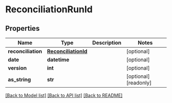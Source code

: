 # ReconciliationRunId


## Properties
Name | Type | Description | Notes
------------ | ------------- | ------------- | -------------
**reconciliation** | [**ReconciliationId**](ReconciliationId.md) |  | [optional] 
**date** | **datetime** |  | [optional] 
**version** | **int** |  | [optional] 
**as_string** | **str** |  | [optional] [readonly] 

[[Back to Model list]](../README.md#documentation-for-models) [[Back to API list]](../README.md#documentation-for-api-endpoints) [[Back to README]](../README.md)


